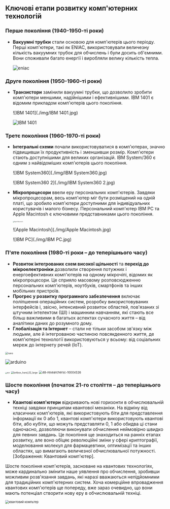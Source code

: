 ## Ключові етапи розвитку комп'ютерних технологій 

### Перше покоління (1940-1950-ті роки)

- **Вакуумні трубки** стали основою для комп'ютерів цього періоду. Перші комп'ютери, такі як ENIAC, використовували величезну кількість вакуумних трубок для обчислень і були досить об'ємними. Вони споживали багато енергії і виробляли велику кількість тепла.

  ![eniac](./img/eniac.jpg)

### Друге покоління (1950-1960-ті роки)

- **Транзистори** замінили вакуумні трубки, що дозволило зробити комп'ютери меншими, надійнішими і ефективнішими. IBM 1401 є відомим прикладом комп'ютерів цього покоління.

  ![IBM 1401](./img/IBM 1401.jpg)

  ![IBM 1401](./img/IBM1401_2.jpg)

### Третє покоління (1960-1970-ті роки)

- **Інтегральні схеми** почали використовуватися в комп'ютерах, значно підвищивши їх продуктивність і зменшивши розмір. Комп'ютери стають доступнішими для великих організацій. IBM System/360 є одним з найвідоміших комп'ютерів цього покоління.

  ![IBM System360](./img/IBM System360.jpg)

  ![IBM System360 2](./img/IBM System360 2.jpg)

- **Мікропроцесори** ввели еру персональних комп'ютерів. Завдяки мікропроцесорам, весь комп'ютер міг бути розміщений на одній платі, що зробило комп'ютери доступними для індивідуальних користувачів і малого бізнесу. Персональний комп'ютер IBM PC та Apple Macintosh є ключовими представниками цього покоління.

  <img src="./img/Apple1.jpg" alt="Apple Macintosh" style="zoom: 25%;" />

  ![Apple Macintosh](./img/Apple Macintosh.jpg)

  ![IBM PC](./img/IBM PC.jpg)
  
  

### П'яте покоління (1980-ті роки – до теперішнього часу)

- **Розвиток інтегрованих схем високої щільності** та **перехід до мікроелектроніки** дозволили створення потужних і енергоефективних комп'ютерів на одному мікрочіпі, відомих як мікропроцесори. Це сприяло масовому розповсюдженню персональних комп'ютерів, ноутбуків, смартфонів та інших мобільних пристроїв.
- **Прогрес у розвитку програмного забезпечення** включає поліпшення операційних систем, розробку використовуваних інтерфейсів і, звісно, інтенсивний розвиток областей, пов'язаних зі штучним інтелектом (ШІ) і машинним навчанням, які стають все більш важливими в багатьох аспектах сучасного життя – від аналітики даних до розумного дому.
- **Глобалізація та Інтернет** – стали не тільки засобом зв'язку між людьми, але й інтегрованою частиною повсякденного життя, де комп'ютерні технології використовуються у всьому: від соціальних мереж до інтернету речей (IoT).

<img src="./img/nano.jpg" alt="nano" style="zoom:50%;" />

![arduino](./img/Arduino_Uno_-_R3.jpg)

<img src="./img/854.jpg" alt="854" style="zoom:33%;" />

<img src="./img/larkbox_hand_02_large.png" alt="larkbox_hand_02_large" style="zoom: 50%;" />

<img src="./img/48-researchersc-1000x526.webp" alt="48-researchersc-1000x526" style="zoom: 67%;" />

### Шосте покоління (початок 21-го століття – до теперішнього часу)

* **Квантові комп'ютери** відкривають нові горизонти в обчислювальній техніці завдяки принципам квантової механіки. На відміну від класичних комп'ютерів, які використовують біти для представлення інформації як 0 або 1, квантові комп'ютери використовують квантові біти, або кубіти, що можуть представляти 0, 1 або обидва ці стани одночасно, дозволяючи виконувати обчислення неймовірно швидко для певних завдань. Це покоління ще знаходиться на ранніх етапах розвитку, але воно обіцяє революційні зміни у сфері криптографії, моделювання молекул для фармацевтики, оптимізації та інших областях, що вимагають величезної обчислювальної потужності. [Зображення: Квантовий комп'ютер].

Шосте покоління комп'ютерів, засноване на квантових технологіях, може кардинально змінити наше уявлення про обчислення, зробивши можливим розв'язання завдань, які наразі вважаються непідйомними для традиційних комп'ютерних систем. Хоча комерційне впровадження квантових комп'ютерів ще попереду, вже зараз очевидно, що вони мають потенціал створити нову еру в обчислювальній техніці.

<img src="./img/квантовий компьтер.jpg" alt="квантовий компьтер" style="zoom:67%;" />

